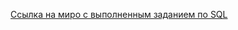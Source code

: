 

[Ссылка на миро с выполненным заданием по SQL](https://miro.com/welcomeonboard/QW4vbXZPc1liM1ppbUd4Y2Q5dVVVV2tMR29IWHlCUjlkdjNMQ2xWU2NXSHFnL3E2WUduZkptSE5Ib3dHR3F5S0tlODAvWnNxd2VKQ2pQcU9QZEpva1NBbjFhUkFTZVJ6WEdIcWg5bHdIanliZzNxUlpsbnBITlladXVrTTVyZXRBd044SHFHaVlWYWk0d3NxeHNmeG9BPT0hdjE=?share_link_id=961886926259)

